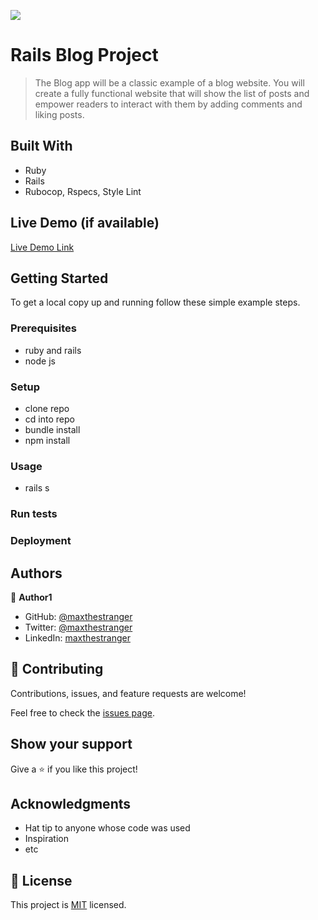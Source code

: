 ![](https://img.shields.io/badge/Microverse-blueviolet)

# Rails Blog Project

> The Blog app will be a classic example of a blog website. You will create a fully functional website that will show the list of posts and empower readers to interact with them by adding comments and liking posts.

## Built With

- Ruby
- Rails
- Rubocop, Rspecs, Style Lint

## Live Demo (if available)

[Live Demo Link](https://livedemo.com)

## Getting Started

To get a local copy up and running follow these simple example steps.

### Prerequisites

- ruby and rails
- node js

### Setup

- clone repo
- cd into repo
- bundle install
- npm install

### Usage

- rails s

### Run tests

### Deployment

## Authors

👤 **Author1**

- GitHub: [@maxthestranger](https://github.com/maxthestranger)
- Twitter: [@maxthestranger](https://twitter.com/maxthestranger)
- LinkedIn: [maxthestranger](https://linkedin.com/in/maxthestranger)

## 🤝 Contributing

Contributions, issues, and feature requests are welcome!

Feel free to check the [issues page](../../issues/).

## Show your support

Give a ⭐️ if you like this project!

## Acknowledgments

- Hat tip to anyone whose code was used
- Inspiration
- etc

## 📝 License

This project is [MIT](./MIT.md) licensed.
